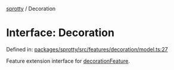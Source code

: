 
[sprotty](../globals) / Decoration

# Interface: Decoration

Defined in: [packages/sprotty/src/features/decoration/model.ts:27](https://github.com/eclipse-sprotty/sprotty/blob/f9b2433481cc27a1ac0c92d525a92039ae7f6c76/packages/sprotty/src/features/decoration/model.ts#L27)

Feature extension interface for [decorationFeature](../Variable.decorationFeature).
